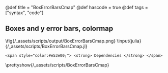 @def title = "BoxErrorBarsCmap"
@def hascode = true
@def tags = ["syntax", "code"]

## Boxes and y error bars, colormap
\fig{/_assets/scripts/output/BoxErrorBarsCmap.png}
\input{julia}{/_assets/scripts/BoxErrorBarsCmap.jl}
~~~
<span style="color:#e53e00;"> <strong> Dependencies </strong> </span>
~~~
\prettyshow{/_assets/scripts/BoxErrorBarsCmap}
